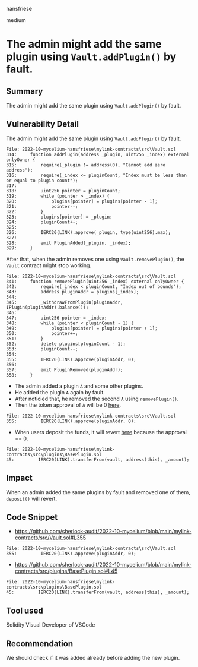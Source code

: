 hansfriese

medium

# The admin might add the same plugin using `Vault.addPlugin()` by fault.

## Summary
The admin might add the same plugin using `Vault.addPlugin()` by fault.

## Vulnerability Detail
The admin might add the same plugin using `Vault.addPlugin()` by fault.

```
File: 2022-10-mycelium-hansfriese\mylink-contracts\src\Vault.sol
314:     function addPlugin(address _plugin, uint256 _index) external onlyOwner {
315:         require(_plugin != address(0), "Cannot add zero address");
316:         require(_index <= pluginCount, "Index must be less than or equal to plugin count");
317: 
318:         uint256 pointer = pluginCount;
319:         while (pointer > _index) {
320:             plugins[pointer] = plugins[pointer - 1];
321:             pointer--;
322:         }
323:         plugins[pointer] = _plugin;
324:         pluginCount++;
325: 
326:         IERC20(LINK).approve(_plugin, type(uint256).max);
327: 
328:         emit PluginAdded(_plugin, _index);
329:     }
```

After that, when the admin removes one using `Vault.removePlugin()`, the `Vault` contract might stop working.

```
File: 2022-10-mycelium-hansfriese\mylink-contracts\src\Vault.sol
341:     function removePlugin(uint256 _index) external onlyOwner {
342:         require(_index < pluginCount, "Index out of bounds");
343:         address pluginAddr = plugins[_index];
344: 
345:         _withdrawFromPlugin(pluginAddr, IPlugin(pluginAddr).balance());
346: 
347:         uint256 pointer = _index;
348:         while (pointer < pluginCount - 1) {
349:             plugins[pointer] = plugins[pointer + 1];
350:             pointer++;
351:         }
352:         delete plugins[pluginCount - 1];
353:         pluginCount--;
354: 
355:         IERC20(LINK).approve(pluginAddr, 0);
356: 
357:         emit PluginRemoved(pluginAddr);
358:     }
```

- The admin added a plugin `A` and some other plugins.
- He added the plugin `A` again by fault.
- After noticied that, he removed the second `A` using `removePlugin()`.
- Then the token approval of `A` will be 0 [here](https://github.com/sherlock-audit/2022-10-mycelium/blob/main/mylink-contracts/src/Vault.sol#L355).

```
File: 2022-10-mycelium-hansfriese\mylink-contracts\src\Vault.sol
355:         IERC20(LINK).approve(pluginAddr, 0);
```
- When users deposit the funds, it will revert [here](https://github.com/sherlock-audit/2022-10-mycelium/blob/main/mylink-contracts/src/plugins/BasePlugin.sol#L45) because the approval == 0.

```
File: 2022-10-mycelium-hansfriese\mylink-contracts\src\plugins\BasePlugin.sol
45:         IERC20(LINK).transferFrom(vault, address(this), _amount);
```

## Impact
When an admin added the same plugins by fault and removed one of them, `deposit()` will revert.

## Code Snippet
- https://github.com/sherlock-audit/2022-10-mycelium/blob/main/mylink-contracts/src/Vault.sol#L355

```
File: 2022-10-mycelium-hansfriese\mylink-contracts\src\Vault.sol
355:         IERC20(LINK).approve(pluginAddr, 0);
```
- https://github.com/sherlock-audit/2022-10-mycelium/blob/main/mylink-contracts/src/plugins/BasePlugin.sol#L45

```
File: 2022-10-mycelium-hansfriese\mylink-contracts\src\plugins\BasePlugin.sol
45:         IERC20(LINK).transferFrom(vault, address(this), _amount);
```

## Tool used
Solidity Visual Developer of VSCode

## Recommendation
We should check if it was added already before adding the new plugin.